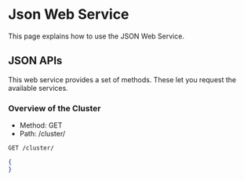 Json Web Service
================

This page explains how to use the JSON Web Service.


JSON APIs
----------

This web service provides a set of methods. These let you request the available services.

### Overview of the Cluster

- Method: GET
- Path: /cluster/

```bash
GET /cluster/
```

```json
{
}
```

